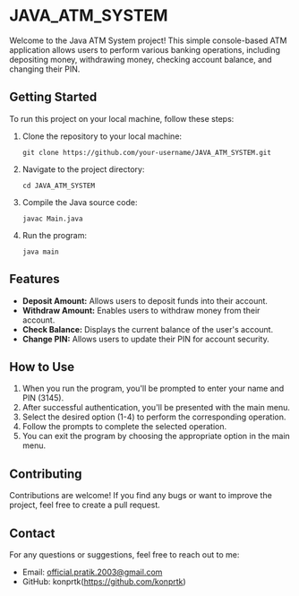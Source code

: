 # JAVA_ATM_SYSTEM


Welcome to the Java ATM System project!
This simple console-based ATM application allows users to perform various banking operations, including depositing money, withdrawing money, checking account balance, and changing their PIN.

## Getting Started

To run this project on your local machine, follow these steps:
 
1. Clone the repository to your local machine:
   ```
   git clone https://github.com/your-username/JAVA_ATM_SYSTEM.git
   ```

2. Navigate to the project directory:
   ```
   cd JAVA_ATM_SYSTEM
   ```
3. Compile the Java source code:
   ```
   javac Main.java
   ```
4. Run the program:
   ```
   java main
   ```
## Features

- **Deposit Amount:** Allows users to deposit funds into their account.
- **Withdraw Amount:** Enables users to withdraw money from their account.
- **Check Balance:** Displays the current balance of the user's account.
- **Change PIN:** Allows users to update their PIN for account security.

## How to Use

1. When you run the program, you'll be prompted to enter your name and PIN (3145).
2. After successful authentication, you'll be presented with the main menu.
3. Select the desired option (1-4) to perform the corresponding operation.
4. Follow the prompts to complete the selected operation.
5. You can exit the program by choosing the appropriate option in the main menu.

## Contributing

Contributions are welcome! If you find any bugs or want to improve the project, feel free to create a pull request.


## Contact

For any questions or suggestions, feel free to reach out to me:
- Email: official.pratik.2003@gmail.com
- GitHub: konprtk(https://github.com/konprtk)
